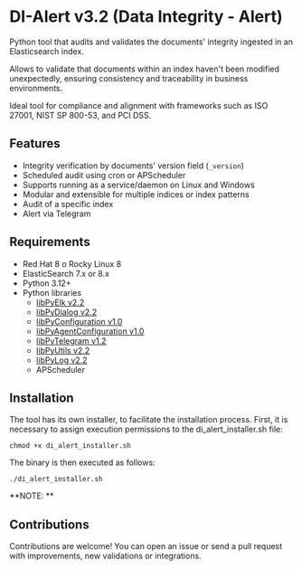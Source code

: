 # DI-Alert v3.2 (Data Integrity - Alert)

Python tool that audits and validates the documents' integrity ingested in an Elasticsearch index.

Allows to validate that documents within an index haven't been modified unexpectedly, ensuring consistency and traceability in business environments.

Ideal tool for compliance and alignment with frameworks such as ISO 27001, NIST SP 800-53, and PCI DSS.

## Features
- Integrity verification by documents' version field (`_version`)
- Scheduled audit using cron or APScheduler
- Supports running as a service/daemon on Linux and Windows
- Modular and extensible for multiple indices or index patterns
- Audit of a specific index
- Alert via Telegram

## Requirements
- Red Hat 8 o Rocky Linux 8
- ElasticSearch 7.x or 8.x
- Python 3.12+
- Python libraries
  - [libPyElk v2.2](https://github.com/erickrr-bd/libPyElk)
  - [libPyDialog v2.2](https://github.com/erickrr-bd/libPyDialog)
  - [libPyConfiguration v1.0](https://github.com/erickrr-bd/libPyConfiguration)
  - [libPyAgentConfiguration v1.0](https://github.com/erickrr-bd/libPyAgentConfiguration)
  - [libPyTelegram v1.2](https://github.com/erickrr-bd/libPyTelegram)
  - [libPyUtils v2.2](https://github.com/erickrr-bd/libPyUtils)
  - [libPyLog v2.2](https://github.com/erickrr-bd/libPyLog)
  - APScheduler
 
## Installation 

The tool has its own installer, to facilitate the installation process. First, it is necessary to assign execution permissions to the di_alert_installer.sh file:

`chmod +x di_alert_installer.sh`

The binary is then executed as follows:

`./di_alert_installer.sh`

**NOTE: ** 

## Contributions

Contributions are welcome! You can open an issue or send a pull request with improvements, new validations or integrations.
